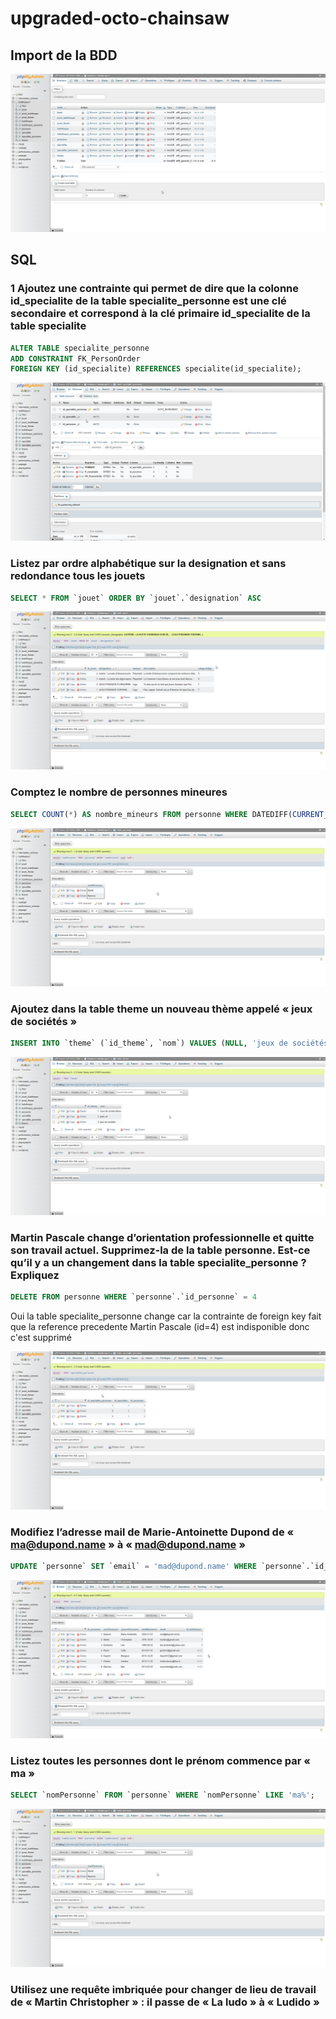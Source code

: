# upgraded-octo-chainsaw

## Import de la BDD

![Alt text](images/brave_tyeonrENUb.png)

## SQL

### 1 Ajoutez une contrainte qui permet de dire que la colonne id_specialite de la table specialite_personne est une clé secondaire et correspond à la clé primaire id_specialite de la table specialite

```sql
ALTER TABLE specialite_personne
ADD CONSTRAINT FK_PersonOrder
FOREIGN KEY (id_specialite) REFERENCES specialite(id_specialite);
```

![Alt text](./images/brave_jZxCM6XDTD.png)

### Listez par ordre alphabétique sur la designation et sans redondance tous les jouets

```sql
SELECT * FROM `jouet` ORDER BY `jouet`.`designation` ASC
```

![Alt text](./images/brave_VR3KZrQQon.png)

### Comptez le nombre de personnes mineures

```sql
SELECT COUNT(*) AS nombre_mineurs FROM personne WHERE DATEDIFF(CURRENT_DATE, dateNaissance) < 6570;

```

![Alt text](./images/brave_slZGxdRjpw.png)

### Ajoutez dans la table theme un nouveau thème appelé « jeux de sociétés »

```sql
INSERT INTO `theme` (`id_theme`, `nom`) VALUES (NULL, 'jeux de sociétés')
```

![Alt text](./images/brave_qglke2AMt2.png)

### Martin Pascale change d’orientation professionnelle et quitte son travail actuel. Supprimez-la de la table personne. Est-ce qu’il y a un changement dans la table specialite_personne ? Expliquez

```sql
DELETE FROM personne WHERE `personne`.`id_personne` = 4
```

Oui la table specialite_personne change
car la contrainte de foreign key fait que la reference precedente
Martin Pascale (id=4) est indisponible donc c'est supprimé

![Alt text](./images/brave_fJcadJAR1x.png)

### Modifiez l’adresse mail de Marie-Antoinette Dupond de « ma@dupond.name » à « mad@dupond.name »

```sql
UPDATE `personne` SET `email` = 'mad@dupond.name' WHERE `personne`.`id_personne` = 1;
```

![Alt text](./images/brave_tNsLj6eRxX.png)

### Listez toutes les personnes dont le prénom commence par « ma »

```sql
SELECT `nomPersonne` FROM `personne` WHERE `nomPersonne` LIKE 'ma%';
```

![Alt text](./images/brave_slZGxdRjpw.png)

### Utilisez une requête imbriquée pour changer de lieu de travail de « Martin Christopher » : il passe de « La ludo » à « Ludido »

